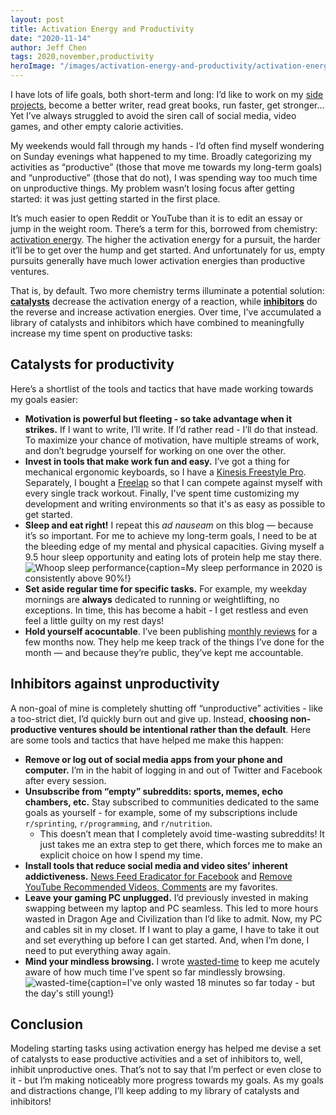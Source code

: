 ```yaml
---
layout: post
title: Activation Energy and Productivity
date: "2020-11-14"
author: Jeff Chen
tags: 2020,november,productivity
heroImage: "/images/activation-energy-and-productivity/activation-energy.png"
---
```


I have lots of life goals, both short-term and long: I’d like to work on my [side projects](https://jeffchen.dev/projects/), become a better writer, read great books, run faster, get stronger... Yet I’ve always struggled to avoid the siren call of social media, video games, and other empty calorie activities.

<!-- excerpt -->

My weekends would fall through my hands - I’d often find myself wondering on Sunday evenings what happened to my time. Broadly categorizing my activities as “productive” (those that move me towards my long-term goals) and “unproductive” (those that do not), I was spending way too much time on unproductive things. My problem wasn’t losing focus after getting started: it was just getting started in the first place.

It’s much easier to open Reddit or YouTube than it is to edit an essay or jump in the weight room. There’s a term for this, borrowed from chemistry: [activation energy](https://en.wikipedia.org/wiki/Activation_energy). The higher the activation energy for a pursuit, the harder it’ll be to get over the hump and get started. And unfortunately for us, empty pursuits generally have much lower activation energies than productive ventures.

That is, by default. Two more chemistry terms illuminate a potential solution: [**catalysts**](https://en.wikipedia.org/wiki/Catalysis) decrease the activation energy of a reaction, while [**inhibitors**](https://en.wikipedia.org/wiki/Reaction_inhibitor) do the reverse and increase activation energies. Over time, I've accumulated a library of catalysts and inhibitors which have combined to meaningfully increase my time spent on productive tasks:

## Catalysts for productivity

Here’s a shortlist of the tools and tactics that have made working towards my goals easier:

- **Motivation is powerful but fleeting - so take advantage when it strikes.** If I want to write, I’ll write. If I’d rather read - I’ll do that instead. To maximize your chance of motivation, have multiple streams of work, and don’t begrudge yourself for working on one over the other.
- **Invest in tools that make work fun and easy.** I’ve got a thing for mechanical ergonomic keyboards, so I have a [Kinesis Freestyle Pro](https://kinesis-ergo.com/shop/freestyle-pro/). Separately, I bought a [Freelap](https://store.simplifaster.com/product/freelap-pro-bt112/) so that I can compete against myself with every single track workout. Finally, I've spent time customizing my development and writing environments so that it's as easy as possible to get started.
- **Sleep and eat right!** I repeat this _ad nauseam_ on this blog — because it’s so important. For me to achieve my long-term goals, I need to be at the bleeding edge of my mental and physical capacities. Giving myself a 9.5 hour sleep opportunity and eating lots of protein help me stay there. ![Whoop sleep performance{caption=My sleep performance in 2020 is consistently above 90%!}](/images/2020-track-retro/sleep.png)
- **Set aside regular time for specific tasks.** For example, my weekday mornings are **always** dedicated to running or weightlifting, no exceptions. In time, this has become a habit - I get restless and even feel a little guilty on my rest days!
- **Hold yourself acocuntable**. I’ve been publishing [monthly reviews](https://jeffchen.dev/tag/review/) for a few months now. They help me keep track of the things I’ve done for the month — and because they’re public, they’ve kept me accountable.

## Inhibitors against unproductivity

A non-goal of mine is completely shutting off “unproductive” activities - like a too-strict diet, I’d quickly burn out and give up. Instead, **choosing non-productive ventures should be intentional rather than the default**. Here are some tools and tactics that have helped me make this happen:

- **Remove or log out of social media apps from your phone and computer.** I’m in the habit of logging in and out of Twitter and Facebook after every session.
- **Unsubscribe from “empty” subreddits: sports, memes, echo chambers, etc.** Stay subscribed to communities dedicated to the same goals as yourself - for example, some of my subscriptions include `r/sprinting`, `r/programming`, and `r/nutrition`.
  - This doesn’t mean that I completely avoid time-wasting subreddits! It just takes me an extra step to get there, which forces me to make an explicit choice on how I spend my time.
- **Install tools that reduce social media and video sites’ inherent addictiveness.** [News Feed Eradicator for Facebook](https://chrome.google.com/webstore/detail/news-feed-eradicator-for/fjcldmjmjhkklehbacihaiopjklihlgg) and [Remove YouTube Recommended Videos, Comments](https://chrome.google.com/webstore/detail/remove-youtube-recommende/khncfooichmfjbepaaaebmommgaepoid) are my favorites.
- **Leave your gaming PC unplugged.** I’d previously invested in making swapping between my laptop and PC seamless. This led to more hours wasted in Dragon Age and Civilization than I’d like to admit. Now, my PC and cables sit in my closet. If I want to play a game, I have to take it out and set everything up before I can get started. And, when I’m done, I need to put everything away again.
- **Mind your mindless browsing.** I wrote [wasted-time](https://github.com/jchen1/chrome-wasted-time) to keep me acutely aware of how much time I’ve spent so far mindlessly browsing. ![wasted-time{caption=I've only wasted 18 minutes so far today - but the day's still young!}](/images/wasted-time.png)

## Conclusion

Modeling starting tasks using activation energy has helped me devise a set of catalysts to ease productive activities and a set of inhibitors to, well, inhibit unproductive ones. That’s not to say that I’m perfect or even close to it - but I’m making noticeably more progress towards my goals. As my goals and distractions change, I’ll keep adding to my library of catalysts and inhibitors!
